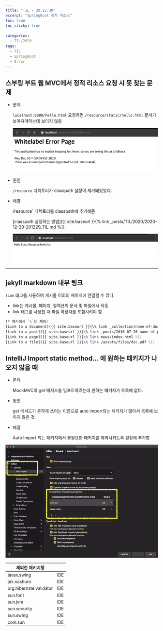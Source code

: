 ```yaml
---
title: "TIL - 20.12.30"
excerpt: "SpringBoot 정적 리소스"
toc: true
toc_sticky: true

categories:
  - TIL/2020
tags:
  - TIL
  - SpringBoot
  - Error
---
```


## 스부링 부트 웹 MVC에서 정적 리소스 요청 시 못 찾는 문제

* 문제

  `localhost:8080/hello.html` 요청하면 `/resource/static/hello.html` 문서가 보여져야하는데 보이지 않음

  ![image-20201230115223071](../../../assets/images/TIL/image-20201230115223071.png)

* 원인

  `/resource` 디렉토리가 classpath 설정이 제거돼있었다.

* 해결

  /resource` 디렉토리를 classpath에 추가해줌

  [classpath 설정하는 방법]({{ site.baseurl }}{% link _posts/TIL/2020/2020-12-29-201229_TIL.md %})

  ![image-20201230115311840](../../../assets/images/TIL/image-20201230115311840.png)

---

## jekyll markdown 내부 링크
`link` 태그를 사용하여 게시물 이외의 페이지에 연결할 수 있다. 
* link는 게시물, 페이지, 컬렉션의 문서 및 파일에서 작동
* link 태그를 사용할 때 파일 확장자를 포함시켜야 함  

```tex
(* 예시에서 `\`는 제외)
[Link to a document]({{ site.baseurl }}{\% link _collection/name-of-document.md %})
[Link to a post]({{ site.baseurl }}{\% link _posts/2016-07-26-name-of-post.md %})
[Link to a page]({{ site.baseurl }}{\% link news/index.html %})
[Link to a file]({{ site.baseurl }}{\% link /assets/files/doc.pdf %})
```



## IntelliJ Import static method... 에 원하는 패키지가 나오지 않을 때

* 문제

  MockMVC의 get 메서드를 임포트하려는데 원하는 패키지가 목록에 없다.

* 원인

  get 메서드가 흔하게 쓰이는 이름으로 auto import되는 패키지가 많아서 목록에 보이지 않은 것.

* 해결

  Auto Import 되는 패키지에서 불필요한 패키지를 제외시키도록 설정에 추가함

![image-20201230155231812](../../../assets/images/TIL/image-20201230155231812.png)

| 제외한 패키지명         |      |
| ----------------------- | ---- |
| javax.swing             | IDE  |
| jdk.nashorn             | IDE  |
| org.hibernate.validator | IDE  |
| sun.font                | IDE  |
| sun.jvm                 | IDE  |
| sun.security            | IDE  |
| sun.swing               | IDE  |
| com.sun                 | IDE  |
